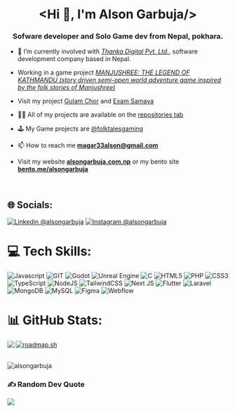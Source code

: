<h1 align="center">&lt;Hi 👋, I'm Alson Garbuja/&gt;</h1>
<h3 align="center">Sofware developer and Solo Game dev from Nepal, pokhara.</h3>

- 🔭 I’m currently involved with [*Thanka Digital Pvt. Ltd.*](https://github.com/thanka-digital), software development company based in Nepal.
  
- Working in a game project [*MANJUSHREE: THE LEGEND OF KATHMANDU (story driven semi-open world adventure game inspired by the folk stories of Manjushree)*](https://github.com/folktalesgaming/MANJUSHREE_THE_LEGEND_OF_KATHMANDU)

- Visit my project [Gulam Chor](https://play.google.com/store/apps/details?id=org.folktalesgaming.gulamchor&pcampaignid=web_share) and [Exam Samaya](https://play.google.com/store/apps/details?id=com.thankadigital.examsamaya&pcampaignid=web_share)

- 👨‍💻 All of my projects are available on the [repositories tab](https://github.com/alsongarbuja?tab=repositories)

- 🕹️ My Game projects are [@folktalesgaming](https://github.com/folktalesgaming)

- 📫 How to reach me **[magar33alson@gmail.com](mailto:magar33alson@gmail.com)**

- Visit my website **[alsongarbuja.com.np](https://alsongarbuja.com.np)** or my bento site **[bento.me/alsongarbuja](https://bento.me/alsongarbuja)**

<br/>

## 🌐 Socials:
[![Linkedin @alsongarbuja](https://img.shields.io/badge/Connect_@alsongarbuja-%230077B5.svg?logo=linkedin&logoColor=white)](https://linkedin.com/in/alsongarbuja) [![Instagram @alsongarbuja](https://img.shields.io/badge/@alsongarbuja-%23E4405F.svg?logo=Instagram&logoColor=white)](https://instagram.com/alsongarbuja)

# 💻 Tech Skills:
![Javascript](https://img.shields.io/badge/javascript-yellow?style=for-the-badge&logo=javascript&logoColor=white) ![GIT](https://img.shields.io/badge/Git-fc6d26?style=for-the-badge&logo=git&logoColor=white) ![Godot](https://img.shields.io/badge/godot-%23007ACC?style=for-the-badge&logo=godot-engine&logoColor=white) ![Unreal Engine](https://img.shields.io/badge/unrealengine-%23313131.svg?style=for-the-badge&logo=unrealengine&logoColor=white) ![C](https://img.shields.io/badge/c-%2300599C.svg?style=for-the-badge&logo=c&logoColor=white) ![HTML5](https://img.shields.io/badge/html5-%23E34F26.svg?style=for-the-badge&logo=html5&logoColor=white) ![PHP](https://img.shields.io/badge/php-%23777BB4.svg?style=for-the-badge&logo=php&logoColor=white) ![CSS3](https://img.shields.io/badge/css3-%231572B6.svg?style=for-the-badge&logo=css3&logoColor=white) ![TypeScript](https://img.shields.io/badge/typescript-%23007ACC.svg?style=for-the-badge&logo=typescript&logoColor=white) ![NodeJS](https://img.shields.io/badge/node.js-6DA55F?style=for-the-badge&logo=node.js&logoColor=white) ![TailwindCSS](https://img.shields.io/badge/tailwindcss-%2338B2AC.svg?style=for-the-badge&logo=tailwind-css&logoColor=white) ![Next JS](https://img.shields.io/badge/Next-black?style=for-the-badge&logo=next.js&logoColor=white) ![Flutter](https://img.shields.io/badge/Flutter-%2302569B.svg?style=for-the-badge&logo=Flutter&logoColor=white) ![Laravel](https://img.shields.io/badge/laravel-%23FF2D20.svg?style=for-the-badge&logo=laravel&logoColor=white) ![MongoDB](https://img.shields.io/badge/MongoDB-%234ea94b.svg?style=for-the-badge&logo=mongodb&logoColor=white) ![MySQL](https://img.shields.io/badge/mysql-%2300000f.svg?style=for-the-badge&logo=mysql&logoColor=white) ![Figma](https://img.shields.io/badge/figma-%23F24E1E.svg?style=for-the-badge&logo=figma&logoColor=white)  ![Webflow](https://img.shields.io/badge/Webflow-4353FF?style=for-the-badge&logo=webflow&logoColor=white) 

# 📊 GitHub Stats:
<img src="https://awesome-github-stats.azurewebsites.net/user-stats/alsongarbuja?cardType=octocat&theme=blueberry&count_private=true" align="left" />

[![roadmap.sh](https://roadmap.sh/card/wide/66f45a59c45e253cb068b509?variant=dark&roadmaps=api-design%2Cgolang%2Cgame-developer%2Cgraphql)](https://roadmap.sh)<br /><br />

<img src="https://github-profile-trophy.vercel.app/?username=alsongarbuja&theme=nord&column=-1&margin-w=15" alt="alsongarbuja" />

### ✍️ Random Dev Quote
![](https://quotes-github-readme.vercel.app/api?type=horizontal&theme=radical)

<!-- Proudly created with GPRM ( https://gprm.itsvg.in ) -->
